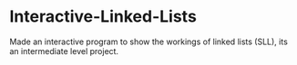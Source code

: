 # Interactive-Linked-Lists
Made an interactive program to show the workings of linked lists (SLL), its an intermediate level project.
